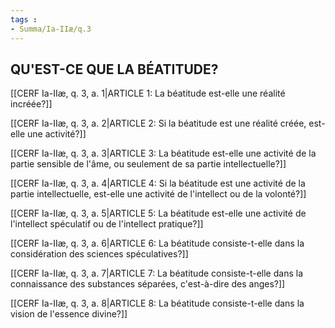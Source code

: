 ```yaml
---
tags : 
- Summa/Ia-IIæ/q.3
---
```


## QU'EST-CE QUE LA BÉATITUDE?

[[CERF Ia-IIæ, q. 3, a. 1|ARTICLE 1: La béatitude est-elle une réalité incréée?]]

[[CERF Ia-IIæ, q. 3, a. 2|ARTICLE 2: Si la béatitude est une réalité créée, est-elle une activité?]]

[[CERF Ia-IIæ, q. 3, a. 3|ARTICLE 3: La béatitude est-elle une activité de la partie sensible de l'âme, ou seulement de sa partie intellectuelle?]]

[[CERF Ia-IIæ, q. 3, a. 4|ARTICLE 4: Si la béatitude est une activité de la partie intellectuelle, est-elle une activité de l'intellect ou de la volonté?]]

[[CERF Ia-IIæ, q. 3, a. 5|ARTICLE 5: La béatitude est-elle une activité de l'intellect spéculatif ou de l'intellect pratique?]]

[[CERF Ia-IIæ, q. 3, a. 6|ARTICLE 6: La béatitude consiste-t-elle dans la considération des sciences spéculatives?]]

[[CERF Ia-IIæ, q. 3, a. 7|ARTICLE 7: La béatitude consiste-t-elle dans la connaissance des substances séparées, c'est-à-dire des anges?]]

[[CERF Ia-IIæ, q. 3, a. 8|ARTICLE 8: La béatitude consiste-t-elle dans la vision de l'essence divine?]]

